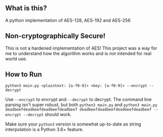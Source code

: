 ## What is this? ##
A python implementation of AES-128, AES-192 and AES-256

## Non-cryptographically Secure! ##
This is not a hardened implementation of AES! This project was a way for me to understand how the algorithm works and is not intended
for real world use.

## How to Run ##
`python3 main.py <plaintext: [a-f0-9]> <key: [a-f0-9]> --encrypt --decrypt`

Use `--encrypt` to encrypt and `--decrypt` to decrypt. The command line parsing isn't super robust, but both
`python3 main.py` and `python3 main.py deadbeefdeadbeefdeadbeefdeadbeef deadbeefdeadbeefdeadbeefdeadbeef --encrypt --decrypt` should work. 

Make sure your `python3` version is somewhat up-to-date as string interpolation is a Python 3.6+ feature.